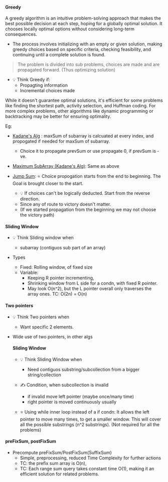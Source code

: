 #### Greedy 

A greedy algorithm is an intuitive problem-solving approach that makes the best possible decision at each step, hoping for a globally optimal solution. 
It chooses locally optimal options without considering long-term consequences.

- The process involves initializing with an empty or given solution, making greedy choices based on specific criteria, checking feasibility, and continuing until a complete solution is found. 

> The problem is divided into sub problems, choices are made and are propagated forward. (Thus optimizing solution)

- :bulb: Think Greedy if:
    - Propagting information
    - Incremental choices made


While it doesn't guarantee optimal solutions, it's efficient for some problems like finding the shortest path, activity selection, and Huffman coding. For more complex problems, other algorithms like dynamic programming or backtracking may be better for ensuring optimality.


Eg: 
- [Kadane's Alg](https://github.com/senorbeast/dsa-py/blob/dev/Arrays/advAlgs/Kadanes.py) : maxSum of subarray is calcuated at every index, and propogated if needed for maxSum of subarray. 
    - Choice it to propagate prevSum or use propagate 0, if prevSum is -ve.

- [Maximum SubArray (Kadane's Alg)](https://github.com/senorbeast/leetCode/tree/main/0053-maximum-subarray): Same as above
 
- [Jump Sum](https://github.com/senorbeast/leetCode/tree/main/0055-jump-game):      :star: Choice propogation starts from the end to beginning. The Goal is brought closer to the start.
    - :bulb: If choices can't be logically deducted. Start from the reverse direction. 
    - Since any of route to victory doesn't matter.
    - (If we started propagation from the beginning we may not choose the victory path) 


#### Sliding Window

- :bulb: Think Sliding window when 
    - subarray (contiguos sub part of an array)

- Types
    - Fixed: Rolling window, of fixed size
    - Variable: 
        - Keeping R pointer incrementing,
        - Shrinking window from L side for a condn, with fixed R pointer.
        - May look O(n^2), but the L pointer overall only traverses the array ones. TC: O(2n) = O(n)

 
 #### Two pointers

- :bulb: Think Two pointers when
  - Want specific 2 elements.

- Wide use of two pointers, in other algs

    #### Sliding Window

    - :bulb: Think Sliding Window when
        - Need contiguos substring/subcollection from a bigger string/collection
    
    - :writing_hand: Condition, when subcollection is invalid
        - if invalid move left pointer (maybe once/many time)
        - right pointer is moved continuously usually
    -  :star: Using while inner loop instead of a if condn: It allows the left pointer to move many times, to get a smaller window. This will cover all the possible substrings (n^2 substrings). (Not required for all the problems)

#### preFixSum, postFixSum

- Precompute preFixSum/PostFixSum(SuffixSum)
    - Simple, preprocessing, reduced Time Complexity for further actions
  - TC: the prefix sum array is O(n),
  - TC: Each range sum query takes constant time O(1), making it an efficient solution for related problems.
